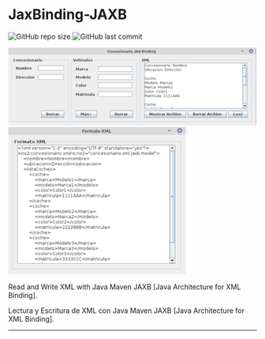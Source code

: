 # JaxBinding-JAXB

![GitHub repo size](https://img.shields.io/github/repo-size/dfleper/JaxBinding-JAXB?logo=github)
![GitHub last commit](https://img.shields.io/github/last-commit/dfleper/JaxBinding-JAXB?color=blue&label=%C3%BAltimo%20commit&logo=github&logoColor=white)

![ScreenShot](https://github.com/DomingoFleitas/JaxBinding-JAXB/blob/master/src/main/java/ScreenShot/JaxBinding001.png)
![ScreenShot](https://github.com/DomingoFleitas/JaxBinding-JAXB/blob/master/src/main/java/ScreenShot/JaxBinding002.png)

Read and Write XML with Java Maven JAXB [Java Architecture for XML Binding]. 

Lectura y Escritura de XML con Java Maven JAXB [Java Architecture for XML Binding].

-----
